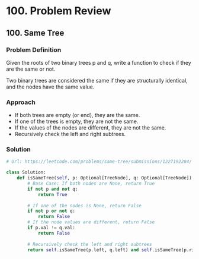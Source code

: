 # 100. Problem Review

## 100. Same Tree

### Problem Definition
Given the roots of two binary trees p and q, write a function to check if they are the same or not.

Two binary trees are considered the same if they are structurally identical, and the nodes have the same value.

### Approach
- If both trees are empty (or end), they are the same.
- If one of the trees is empty, they are not the same.
- If the values of the nodes are different, they are not the same.
- Recursively check the left and right subtrees.

### Solution

```python
# Url: https://leetcode.com/problems/same-tree/submissions/1227192284/

class Solution:
    def isSameTree(self, p: Optional[TreeNode], q: Optional[TreeNode]) -> bool:
        # Base Case: If both nodes are None, return True
        if not p and not q:
            return True
        
        # If one of the nodes is None, return False
        if not p or not q:
            return False
        # If the node values are different, return False
        if p.val != q.val:
            return False
        
        # Recursively check the left and right subtrees
        return self.isSameTree(p.left, q.left) and self.isSameTree(p.right, q.right)
```